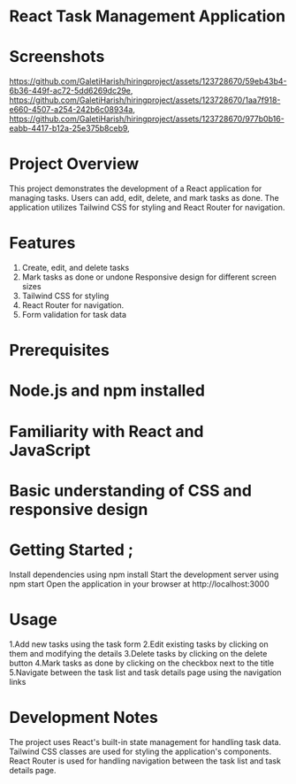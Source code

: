 # React Task Management Application
# Screenshots
https://github.com/GaletiHarish/hiringproject/assets/123728670/59eb43b4-6b36-449f-ac72-5dd6269dc29e, 
https://github.com/GaletiHarish/hiringproject/assets/123728670/1aa7f918-e660-4507-a254-242b6c08934a,
https://github.com/GaletiHarish/hiringproject/assets/123728670/977b0b16-eabb-4417-b12a-25e375b8ceb9,

# Project Overview
This project demonstrates the development of a React application for managing tasks. Users can add, edit, delete, and mark tasks as done. The application utilizes Tailwind CSS for styling and React Router for navigation.

# Features
 1. Create, edit, and delete tasks
 2. Mark tasks as done or undone  Responsive design for different screen sizes
 3. Tailwind CSS for styling
 4. React Router for navigation.
 5. Form validation for task data
# Prerequisites
#  Node.js and npm installed
# Familiarity with React and JavaScript
# Basic understanding of CSS and responsive design
# Getting Started ;
Install dependencies using npm install
Start the development server using npm start
Open the application in your browser at http://localhost:3000
# Usage
1.Add new tasks using the task form
2.Edit existing tasks by clicking on them and modifying the details
3.Delete tasks by clicking on the delete button
4.Mark tasks as done by clicking on the checkbox next to the title
5.Navigate between the task list and task details page using the navigation links
# Development Notes
The project uses React's built-in state management for handling task data.
Tailwind CSS classes are used for styling the application's components.
React Router is used for handling navigation between the task list and task details page.
